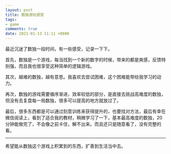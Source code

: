 ```yaml
---
layout: post
title: 数独游玩感受
tags:
- game
comments: true
date: 2021-01-13 11:11 +0800
---
```

最近沉迷了数独一段时间，有一些感受，记录一下下。

首先，数独是一个游戏，每当找到一个新的数字的时候，带来的都是爽感，反馈特别强，而且我也很享受这种简单的逻辑游戏。

其次，越难的数独，越有意思。我喜欢去尝试困难，这个困难能带给我学习的动力。

再次，数独的游戏需要循序渐进，效率较低的部分，是直接去挑战高难度的数独，但没有去复盘每一局数独，很多可以提高的地方就放过了。

最后，很多东西都是可以通过刻意训练来获得提升的，也要找对方法，最后有幸在微信阅读上，看到了适合我的教材，稍微学习了一下，基本最高难度的数独，20分钟能做完了，不会像之前卡住，解不出来。而且还只是随意看了，没有完整的看。

---

希望能从数独这个游戏上积累到的东西，扩善到生活当中去。
